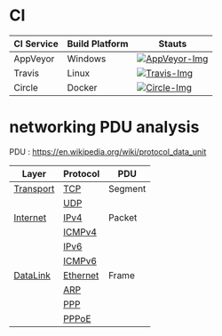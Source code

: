 # CI
| CI Service | Build Platform | Stauts                          |
| ---------- | -------------- | ------------------------------- |
| AppVeyor   | Windows        | [![AppVeyor-Img]][AppVeyor-Url] |
| Travis     | Linux          | [![Travis-Img]][Travis-Url]     |
| Circle     | Docker         | [![Circle-Img]][Circle-Url]     |

# networking PDU analysis 

PDU : https://en.wikipedia.org/wiki/protocol_data_unit

| Layer       | Protocol   | PDU     |
| ----------- | ---------- | ------- |
| [Transport] | [TCP]      | Segment |
|             | [UDP]      |         |
| [Internet]  | [IPv4]     | Packet  |
|             | [ICMPv4]   |         |
|             | [IPv6]     |         |
|             | [ICMPv6]   |         |
| [DataLink]  | [Ethernet] | Frame   |
|             | [ARP]      |         |
|             | [PPP]      |         |
|             | [PPPoE]    |         |




[AppVeyor-Img]:https://ci.appveyor.com/api/projects/status/1yvioftypfn3vi48?svg=true
[AppVeyor-Url]:https://ci.appveyor.com/project/linianhui/networking

[Travis-Img]:https://travis-ci.org/linianhui/networking.svg?branch=master
[Travis-Url]:https://travis-ci.org/linianhui/networking

[Circle-Img]:https://circleci.com/gh/linianhui/networking.svg?style=svg
[Circle-Url]:https://circleci.com/gh/linianhui/networking



[Transport]:1-src/networking.model/transport/
[TCP]:1-src/networking.model/transport/tcpsegment.cs
[UDP]:1-src/networking.model/transport/udpsegment.cs

[Internet]:1-src/networking.model/internet/
[IPv4]:1-src/networking.model/internet/ipv4packet.cs
[ICMPv4]:1-src/networking.model/internet/icmpv4packet.cs
[IPv6]:1-src/networking.model/internet/ipv6packet.cs
[ICMPv6]:1-src/networking.model/internet/icmpv6packet.cs

[DataLink]:1-src/networking.model/datalink/
[ARP]:1-src/networking.model/datalink/arpframe.cs
[Ethernet]:1-src/networking.model/datalink/ethernetframe.cs
[PPP]:1-src/networking.model/datalink/pppframe.cs
[PPPoE]:1-src/networking.model/datalink/pppoeframe.cs